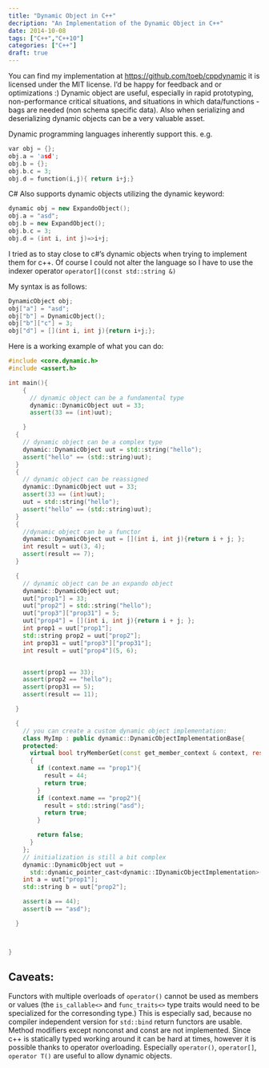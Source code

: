 ```yaml
---
title: "Dynamic Object in C++"
decription: "An Implementation of the Dynamic Object in C++"
date: 2014-10-08
tags: ["C++","C++10"]
categories: ["C++"]
draft: true
---
```


You can find my implementation at https://github.com/toeb/cppdynamic it is licensed under the MIT license. I’d be happy for feedback and or optimizations :)
Dynamic object are useful, especially in rapid prototyping, non-performance critical situations, and situations in which data/functions -bags are needed (non schema specific data). Also when serializing and deserializing dynamic objects can be a very valuable asset.

Dynamic programming languages inherently support this. e.g.

```C++
var obj = {};
obj.a = 'asd';
obj.b = {};
obj.b.c = 3;
obj.d = function(i,j){ return i+j;}
```

C# Also supports dynamic objects utilizing the dynamic keyword:

```C++
dynamic obj = new ExpandoObject();
obj.a = "asd";
obj.b = new ExpandObject();
obj.b.c = 3;
obj.d = (int i, int j)=>i+j;
```

I tried as to stay close to c#’s dynamic objects when trying to implement them for c++. Of course I could not alter the language so I have to use the indexer operator `operator[](const std::string &)`

My syntax is as follows:

```C++
DynamicObject obj;
obj["a"] = "asd";
obj["b"] = DynamicObject();
obj["b"]["c"] = 3;
obj["d"] = [](int i, int j){return i+j;};
```

Here is a working example of what you can do:

```C++
#include <core.dynamic.h>
#include <assert.h>

int main(){
    {
      // dynamic object can be a fundamental type
      dynamic::DynamicObject uut = 33;
      assert(33 == (int)uut);

    }
  {
    // dynamic object can be a complex type
    dynamic::DynamicObject uut = std::string("hello");
    assert("hello" == (std::string)uut);
  }
  {
    // dynamic object can be reassigned
    dynamic::DynamicObject uut = 33;
    assert(33 == (int)uut);
    uut = std::string("hello");
    assert("hello" == (std::string)uut);
  }
  {
    //dynamic object can be a functor
    dynamic::DynamicObject uut = [](int i, int j){return i + j; };
    int result = uut(3, 4);
    assert(result == 7);
  }

  {
    // dynamic object can be an expando object
    dynamic::DynamicObject uut;
    uut["prop1"] = 33;
    uut["prop2"] = std::string("hello");
    uut["prop3"]["prop31"] = 5;
    uut["prop4"] = [](int i, int j){return i + j; };
    int prop1 = uut["prop1"];
    std::string prop2 = uut["prop2"];
    int prop31 = uut["prop3"]["prop31"];
    int result = uut["prop4"](5, 6);


    assert(prop1 == 33);
    assert(prop2 == "hello");
    assert(prop31 == 5);
    assert(result == 11);

  }

  {
    // you can create a custom dynamic object implementation:
    class MyImp : public dynamic::DynamicObjectImplementationBase{
    protected:
      virtual bool tryMemberGet(const get_member_context & context, result_type & result)override
      {
        if (context.name == "prop1"){
          result = 44;
          return true;
        }
        if (context.name == "prop2"){
          result = std::string("asd");
          return true;
        }

        return false;
      }
    };
    // initialization is still a bit complex 
    dynamic::DynamicObject uut = 
      std::dynamic_pointer_cast<dynamic::IDynamicObjectImplementation>(std::make_shared<MyImp>());
    int a = uut["prop1"];
    std::string b = uut["prop2"];

    assert(a == 44);
    assert(b == "asd");

  }



}
```

## Caveats:

Functors with multiple overloads of `operator()` cannot be used as members or values (the `is_callable<>` and `func_traits<>` type traits would need to be specialized for the corresonding type.) This is especially sad, because no compiler independent version for `std::bind` return functors are usable.
Method modifiers except nonconst and const are not implemented.
Since c++ is statically typed working around it can be hard at times, however it is possible thanks to operator overloading. Especially `operator()`, `operator[]`, `operator T()` are useful to allow dynamic objects.